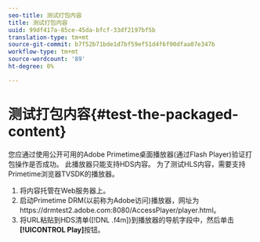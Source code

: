 ```yaml
---
seo-title: 测试打包内容
title: 测试打包内容
uuid: 99df417a-85ce-45da-bfcf-33df2197bf5b
translation-type: tm+mt
source-git-commit: b7f52b71bde1d7bf59ef51d4f6f90dfaa07e347b
workflow-type: tm+mt
source-wordcount: '89'
ht-degree: 0%

---
```



# 测试打包内容{#test-the-packaged-content}

您应通过使用公开可用的Adobe Primetime桌面播放器(通过Flash Player)验证打包操作是否成功。 此播放器只能支持HDS内容。 为了测试HLS内容，需要支持Primetime浏览器TVSDK的播放器。

1. 将内容托管在Web服务器上。
1. 启动Primetime DRM(以前称为Adobe访问)播放器，网址为https://drmtest2.adobe.com:8080/AccessPlayer/player.html。
1. 将URL粘贴到HDS清单([!DNL .f4m])到播放器的导航字段中，然后单击&#x200B;**[!UICONTROL Play]**&#x200B;按钮。
